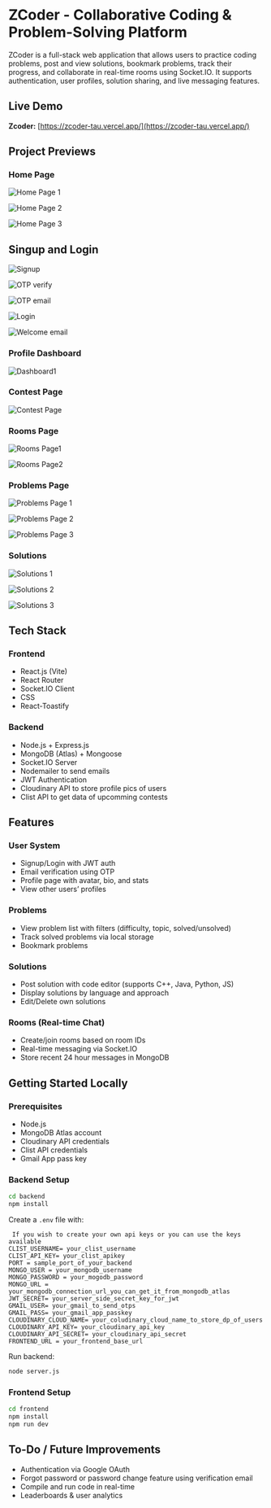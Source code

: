 
# ZCoder - Collaborative Coding & Problem-Solving Platform

ZCoder is a full-stack web application that allows users to practice coding problems, post and view solutions, bookmark problems, track their progress, and collaborate in real-time rooms using Socket.IO. It supports authentication, user profiles, solution sharing, and live messaging features.

## Live Demo

**Zcoder:** [https://zcoder-tau.vercel.app/](https://zcoder-tau.vercel.app/)  

## Project Previews

### Home Page

![Home Page 1](./Screenshots/Home1.png)


![Home Page 2](./Screenshots/Home2.png)


![Home Page 3](./Screenshots/Home3.png)



## Singup and Login

![Signup](./Screenshots/Auth1.png)


![OTP verify](./Screenshots/Auth2.png)


![OTP email](./Screenshots/OTP1.png)


![Login](./Screenshots/Auth3.png)


![Welcome email](./Screenshots/OTP2.png)


### Profile Dashboard

![Dashboard1](./Screenshots/Profile1.png)





### Contest Page

![Contest Page](./Screenshots/Contests.png)


### Rooms Page

![Rooms Page1](./Screenshots/Rooms1.png)


![Rooms Page2](./Screenshots/Rooms2.png)


### Problems Page

![Problems Page 1](./Screenshots/Problems1.png)


![Problems Page 2](./Screenshots/Problems2.png)


![Problems Page 3](./Screenshots/Problems3.png)


### Solutions

![Solutions 1](./Screenshots/Solutions1.png)


![Solutions 2](./Screenshots/Solutions2.png)


![Solutions 3](./Screenshots/Solutions3.png)


## Tech Stack

### Frontend
- React.js (Vite)
- React Router
- Socket.IO Client
- CSS
- React-Toastify

### Backend
- Node.js + Express.js
- MongoDB (Atlas) + Mongoose
- Socket.IO Server
- Nodemailer to send emails
- JWT Authentication
- Cloudinary API to store profile pics of users
- Clist API to get data of upcomming contests

## Features

### User System
- Signup/Login with JWT auth
- Email verification using OTP
- Profile page with avatar, bio, and stats
- View other users’ profiles

### Problems
- View problem list with filters (difficulty, topic, solved/unsolved)
- Track solved problems via local storage
- Bookmark problems

### Solutions
- Post solution with code editor (supports C++, Java, Python, JS)
- Display solutions by language and approach
- Edit/Delete own solutions

### Rooms (Real-time Chat)
- Create/join rooms based on room IDs
- Real-time messaging via Socket.IO
- Store recent 24 hour messages in MongoDB



## Getting Started Locally

### Prerequisites
- Node.js
- MongoDB Atlas account
- Cloudinary API credentials
- Clist API credentials
- Gmail App pass key

### Backend Setup

```bash
cd backend
npm install
```

Create a `.env` file with:

```
 If you wish to create your own api keys or you can use the keys available
CLIST_USERNAME= your_clist_username
CLIST_API_KEY= your_clist_apikey
PORT = sample_port_of_your_backend 
MONGO_USER = your_mongodb_username
MONGO_PASSWORD = your_mogodb_password
MONGO_URL = your_mongodb_connection_url_you_can_get_it_from_mongodb_atlas
JWT_SECRET= your_server_side_secret_key_for_jwt
GMAIL_USER= your_gmail_to_send_otps
GMAIL_PASS= your_gmail_app_passkey
CLOUDINARY_CLOUD_NAME= your_coludinary_cloud_name_to_store_dp_of_users
CLOUDINARY_API_KEY= your_cloudinary_api_key
CLOUDINARY_API_SECRET= your_cloudinary_api_secret
FRONTEND_URL = your_frontend_base_url 

```

Run backend:

```bash
node server.js
```

### Frontend Setup

```bash
cd frontend
npm install
npm run dev
```

## To-Do / Future Improvements
- Authentication via Google OAuth
- Forgot password or password change feature using verification email
- Compile and run code in real-time
- Leaderboards & user analytics



